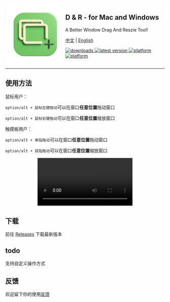<img src="icon.png" width="190" alt="App icon" align="left"/>

<div>
<h2>D & R - for Mac and Windows</h2>
<p>A Better Window Drag And Reszie Tool!</p>
</div>

[中文](https://github.com/zoo-3d/D-R/blob/main/README.md) | [English](https://github.com/zoo-3d/D-R/blob/main/README.en.md)

<!-- shields -->
<!-- downloads -->
<a href="https://github.com/zoo-3d/D-R/releases">
<img src="https://img.shields.io/github/downloads/zoo-3d/D-R/total.svg?style=flat" alt="downloads"/>
</a>
<!-- version -->
<a href="https://github.com/zoo-3d/D-R/releases">
<img src="https://img.shields.io/github/release/zoo-3d/D-R.svg?style=flat" alt="latest version"/>
</a>
<!-- platform -->
<a href="https://github.com/zoo-3d/D-R">
<img src="https://img.shields.io/badge/platform-macOS-lightgrey.svg?style=flat" alt="platform"/>
<img src="https://img.shields.io/badge/platform-win-lightgrey.svg?style=flat" alt="platform"/>
</a>

<br/>
<br/>

<hr>


## 使用方法

鼠标用户：

`option/alt + 鼠标左键拖动`可以在窗口**任意位置**拖动窗口

`option/alt + 鼠标右键拖动`可以在窗口**任意位置**缩放窗口

触摸板用户：

`option/alt + 单指拖动`可以在窗口**任意位置**拖动窗口

`option/alt + 双指拖动`可以在窗口**任意位置**缩放窗口

<div align="center">
  <video src="https://github.com/zoo-3d/D-R/assets/157788316/555d3280-9c72-4173-a63e-359b534ba7d2"/>
</div>

## 下载

前往 [Releases](https://github.com/zoo-3d/D-R/releases) 下载最新版本

## todo
支持自定义操作方式

## 反馈
欢迎留下你的使用[反馈](https://github.com/zoo-3d/D-R/issues)
